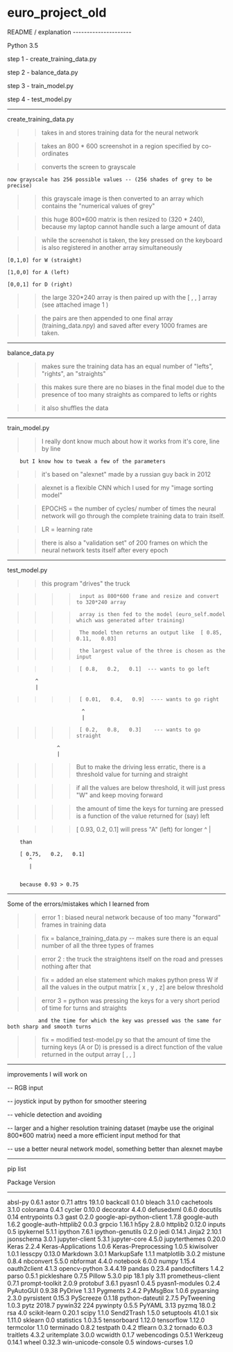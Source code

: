 # euro_project_old


README / explanation ---------------------

Python 3.5

step 1 - create_training_data.py

step 2 - balance_data.py

step 3 - train_model.py

step 4 - test_model.py



---------------------------

create_training_data.py

>> takes in and stores training data for the neural network

>> takes an 800 * 600 screenshot in a region specified by co-ordinates

>> converts the screen to grayscale

	now grayscale has 256 possible values -- (256 shades of grey to be precise)

>> this grayscale image is then converted to an array which 
   contains the "numerical values of grey"

>> this huge 800*600 matrix is then resized to (320 * 240), because my laptop cannot
   handle such a large amount of data

>> while the screenshot is taken, the key pressed on the keyboard is also registered in another array simultaneously

	[0,1,0] for W (straight)
	
	[1,0,0] for A (left)

	[0,0,1] for D (right)

>> the large 320*240 array is then paired up with the [ , , ] array  (see attached image 1 )

>> the pairs are then appended to one final array (training_data.npy) and saved after every 1000 frames are taken. 



----------------------------

balance_data.py

>> makes sure the training data has an equal number of "lefts", "rights", an "straights"

>> this makes sure there are no biases in the final model due to the presence of too many 
   straights as compared to lefts or rights

>> it also shuffles the data


-----------------------------

train_model.py


>> I really dont know much about how it works from it's core, line by line

		but I know how to tweak a few of the parameters

>> it's based on "alexnet" made by a russian guy back in 2012

>> alexnet is a flexible CNN which I used for my "image sorting model"

>>  EPOCHS = the number of cycles/ number of times the neural network will go through the complete 
    training data to train itself. 

>> LR = learning rate

>> there is also a "validation set" of 200 frames on which the neural network tests itself after every epoch



--------------------------------

test_model.py


>> this program "drives" the truck 





>>>>      input as 800*600 frame and resize and convert  to 320*240 array

>>>>      array is then fed to the model (euro_self.model which was generated after training) 

>>>>      The model then returns an output like  [ 0.85,   0.11,   0.03]

>>>>      the largest value of the three is chosen as the input



>>>>      [ 0.8,   0.2,   0.1]  --- wants to go left
             ^
             |




>>>>      [ 0.01,   0.4,   0.9]  ---- wants to go right 

                            ^
                            |



>>>>      [ 0.2,   0.8,   0.3]    --- wants to go straight

                    ^
                    |


>>>> But to make the driving less erratic, there is a
     threshold value for turning and straight

>>>> if all the values are below threshold,  it will just press "W" 
      and keep moving forward 


>>>> the amount of time the keys for turning are pressed is a
     function of the value returned for (say) left


>>>>    [ 0.93,   0.2,   0.1]  will press "A" (left) for longer
           ^
           |
       


        than

        [ 0.75,   0.2,   0.1]  
           ^
           |


        because 0.93 > 0.75


------------------------------------------------------------------



Some of the errors/mistakes which I learned from

>> error 1 :  biased neural network because of too many "forward" 
   frames in training data

>>  fix = balance_training_data.py -- makes sure there is an equal number of all the three types of frames 





>> error 2 : the truck the straightens itself on the road and presses nothing after that

>> fix = added an else statement which makes python press W if all the values in the output matrix [ x , y , z] are below threshold





>> error 3 =  python was pressing the keys for a very short period of time for turns and straights

              and the time for which the key was pressed was the same for both sharp and smooth turns


>> fix = modified test-model.py so that the amount of time the turning keys (A or D) is pressed is a direct function of the value returned in the output array [  ,   ,  ]






-----------------------------------------------------------------------------------------------------------------------------


improvements I will work on 

-- RGB input

-- joystick input by python for smoother steering

-- vehicle detection and avoiding 

-- larger and a higher resolution training dataset (maybe use the original 800*600 matrix)
   need a more efficient input method for that 

-- use a better neural network model, something better than alexnet maybe 
	 




*******************************************************************************************************************************

pip list  

Package                  Version
------------------------ --------
absl-py                  0.6.1
astor                    0.7.1
attrs                    19.1.0
backcall                 0.1.0
bleach                   3.1.0
cachetools               3.1.0
colorama                 0.4.1
cycler                   0.10.0
decorator                4.4.0
defusedxml               0.6.0
docutils                 0.14
entrypoints              0.3
gast                     0.2.0
google-api-python-client 1.7.8
google-auth              1.6.2
google-auth-httplib2     0.0.3
grpcio                   1.16.1
h5py                     2.8.0
httplib2                 0.12.0
inputs                   0.5
ipykernel                5.1.1
ipython                  7.6.1
ipython-genutils         0.2.0
jedi                     0.14.1
Jinja2                   2.10.1
jsonschema               3.0.1
jupyter-client           5.3.1
jupyter-core             4.5.0
jupyterthemes            0.20.0
Keras                    2.2.4
Keras-Applications       1.0.6
Keras-Preprocessing      1.0.5
kiwisolver               1.0.1
lesscpy                  0.13.0
Markdown                 3.0.1
MarkupSafe               1.1.1
matplotlib               3.0.2
mistune                  0.8.4
nbconvert                5.5.0
nbformat                 4.4.0
notebook                 6.0.0
numpy                    1.15.4
oauth2client             4.1.3
opencv-python            3.4.4.19
pandas                   0.23.4
pandocfilters            1.4.2
parso                    0.5.1
pickleshare              0.7.5
Pillow                   5.3.0
pip                      18.1
ply                      3.11
prometheus-client        0.7.1
prompt-toolkit           2.0.9
protobuf                 3.6.1
pyasn1                   0.4.5
pyasn1-modules           0.2.4
PyAutoGUI                0.9.38
PyDrive                  1.3.1
Pygments                 2.4.2
PyMsgBox                 1.0.6
pyparsing                2.3.0
pyrsistent               0.15.3
PyScreeze                0.1.18
python-dateutil          2.7.5
PyTweening               1.0.3
pytz                     2018.7
pywin32                  224
pywinpty                 0.5.5
PyYAML                   3.13
pyzmq                    18.0.2
rsa                      4.0
scikit-learn             0.20.1
scipy                    1.1.0
Send2Trash               1.5.0
setuptools               41.0.1
six                      1.11.0
sklearn                  0.0
statistics               1.0.3.5
tensorboard              1.12.0
tensorflow               1.12.0
termcolor                1.1.0
terminado                0.8.2
testpath                 0.4.2
tflearn                  0.3.2
tornado                  6.0.3
traitlets                4.3.2
uritemplate              3.0.0
wcwidth                  0.1.7
webencodings             0.5.1
Werkzeug                 0.14.1
wheel                    0.32.3
win-unicode-console      0.5
windows-curses           1.0
		





